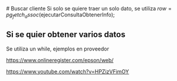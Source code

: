 # Buscar cliente
Si solo se quiere traer un solo dato, se utiliza 
$row=pg_fetch_assoc($ejecutarConsultaObtenerInfo);


## Si se quier obtener varios datos
Se utiliza un while, ejemplos en proveedor


https://www.onlineregister.com/epson/web/


https://www.youtube.com/watch?v=HPZizVFimOY 